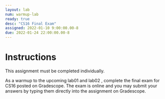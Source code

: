 ```yaml
---
layout: lab
num: warmup-lab
ready: true
desc: "CS16 Final Exam"
assigned: 2022-01-10 9:00:00.00-8
due: 2022-01-24 22:00:00.00-8
---
```


# Instructions
This assignment must be completed individually. 

As a warmup to the upcoming lab01 and lab02 , complete the final exam for CS16 posted on Gradescope.
The exam is online and you may submit your answers by typing them directly into the assignment on Gradescope.
